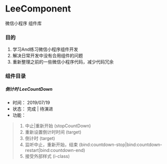# LeeComponent
 微信小程序 组件库
 
 ### 目的
 1. 学习And练习微信小程序组件开发
 2. 解决日常开发中没有合用组件的问题
 3. 重新整理之前的一些微信小程序代码，减少代码冗余
 
 ### 组件目录
 ##### 倒计时 LeeCountDown
 * 时间：
  2019/07/19
 * 状态：
  完成 | 待演进
 * 功能：
  > 1. 中止|重新开始 (stopCountDown)
  > 2. 重新设置倒计时时间 (target)
  > 3. 倒计时 (target)
  > 4. 监听中止，重新开始，结束 (bind:countdown-stop|bind:countdown-restart|bind:countdown-end)
  > 5. 接受外部样式 (i-class)
